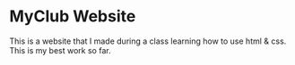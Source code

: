 # MyClub Website

This is a website that I made during a class learning how to use html & css. This is my best work so far.
